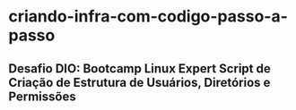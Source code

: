 # criando-infra-com-codigo-passo-a-passo
## Desafio DIO: Bootcamp Linux Expert Script de Criação de Estrutura de Usuários, Diretórios e Permissões


